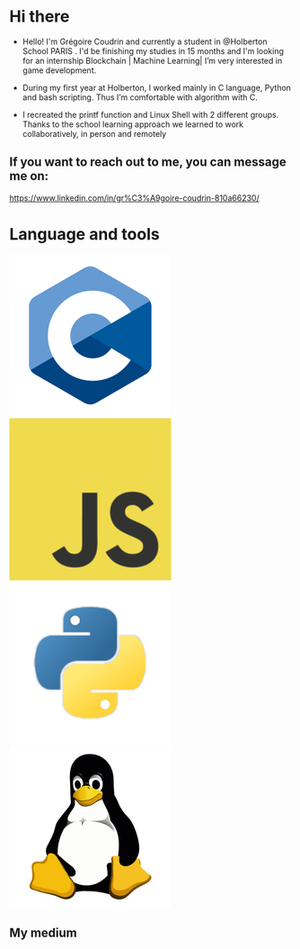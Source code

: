 # Hi there

-   Hello! I'm Grégoire Coudrin and currently a student in @Holberton School PARIS . I'd be finishing my studies in 15 months and I'm looking for an internship Blockchain | Machine Learning| I’m very interested in game development.

-   During my first year at Holberton, I worked mainly in C language, Python and bash scripting. Thus I’m comfortable with algorithm with C.

-   I recreated the printf function and Linux Shell with 2 different groups. Thanks to the school learning approach we learned to work collaboratively, in person and remotely

## If you want to reach out to me, you can message me on:

https://www.linkedin.com/in/gr%C3%A9goire-coudrin-810a66230/

# Language and tools 

![](https://raw.githubusercontent.com/github/explore/80688e429a7d4ef2fca1e82350fe8e3517d3494d/topics/c/c.png)
![](https://raw.githubusercontent.com/github/explore/80688e429a7d4ef2fca1e82350fe8e3517d3494d/topics/javascript/javascript.png)
![](https://raw.githubusercontent.com/github/explore/80688e429a7d4ef2fca1e82350fe8e3517d3494d/topics/python/python.png)
![](https://raw.githubusercontent.com/github/explore/80688e429a7d4ef2fca1e82350fe8e3517d3494d/topics/linux/linux.png)
## My medium
<!-- MEDIUM-STORY-LIST:START -->  
<!-- MEDIUM-STORY-LIST:END -->

